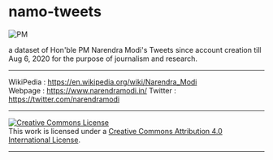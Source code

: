 # namo-tweets

![PM](https://upload.wikimedia.org/wikipedia/commons/9/90/PM_Modi_2015.jpg)

a dataset of Hon'ble PM Narendra Modi's Tweets since account creation till Aug 6, 2020 for the purpose of journalism and research.

---

WikiPedia : <https://en.wikipedia.org/wiki/Narendra_Modi>  
Webpage : <https://www.narendramodi.in/>
Twitter : <https://twitter.com/narendramodi>

---

<a rel="license" href="http://creativecommons.org/licenses/by/4.0/"><img alt="Creative Commons License" style="border-width:0" src="https://i.creativecommons.org/l/by/4.0/88x31.png" /></a><br />This work is licensed under a <a rel="license" href="http://creativecommons.org/licenses/by/4.0/">Creative Commons Attribution 4.0 International License</a>.

---
